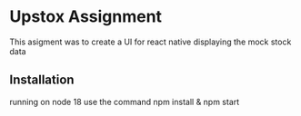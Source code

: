 # Upstox Assignment

This asigment was to create a UI for react native displaying the mock stock data

## Installation

running on node 18
use the command npm install & npm start
